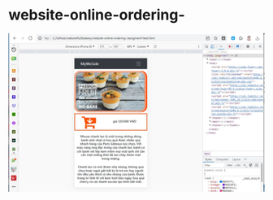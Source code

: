 # website-online-ordering-

<img src="https://github.com/thangtran180492/website-online-ordering-/blob/main/show.jpg">
